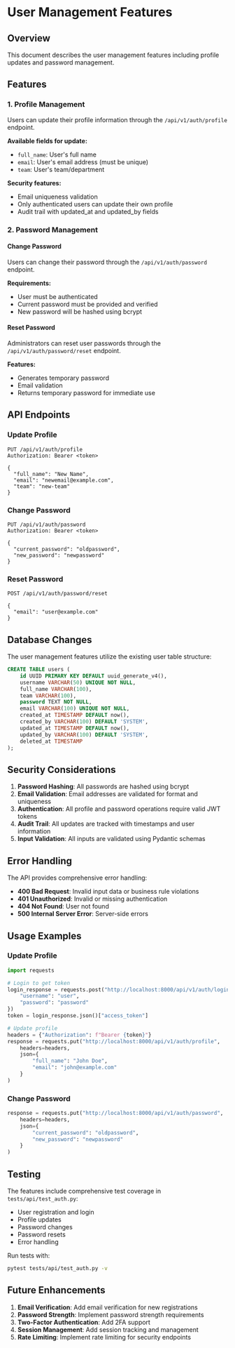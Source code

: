# User Management Features

## Overview

This document describes the user management features including profile updates and password management.

## Features

### 1. Profile Management

Users can update their profile information through the `/api/v1/auth/profile` endpoint.

**Available fields for update:**
- `full_name`: User's full name
- `email`: User's email address (must be unique)
- `team`: User's team/department

**Security features:**
- Email uniqueness validation
- Only authenticated users can update their own profile
- Audit trail with updated_at and updated_by fields

### 2. Password Management

#### Change Password
Users can change their password through the `/api/v1/auth/password` endpoint.

**Requirements:**
- User must be authenticated
- Current password must be provided and verified
- New password will be hashed using bcrypt

#### Reset Password
Administrators can reset user passwords through the `/api/v1/auth/password/reset` endpoint.

**Features:**
- Generates temporary password
- Email validation
- Returns temporary password for immediate use

## API Endpoints

### Update Profile
```http
PUT /api/v1/auth/profile
Authorization: Bearer <token>

{
  "full_name": "New Name",
  "email": "newemail@example.com",
  "team": "new-team"
}
```

### Change Password
```http
PUT /api/v1/auth/password
Authorization: Bearer <token>

{
  "current_password": "oldpassword",
  "new_password": "newpassword"
}
```

### Reset Password
```http
POST /api/v1/auth/password/reset

{
  "email": "user@example.com"
}
```

## Database Changes

The user management features utilize the existing user table structure:

```sql
CREATE TABLE users (
    id UUID PRIMARY KEY DEFAULT uuid_generate_v4(),
    username VARCHAR(50) UNIQUE NOT NULL,
    full_name VARCHAR(100),
    team VARCHAR(100),
    password TEXT NOT NULL,
    email VARCHAR(100) UNIQUE NOT NULL,
    created_at TIMESTAMP DEFAULT now(),
    created_by VARCHAR(100) DEFAULT 'SYSTEM',
    updated_at TIMESTAMP DEFAULT now(),
    updated_by VARCHAR(100) DEFAULT 'SYSTEM',
    deleted_at TIMESTAMP
);
```

## Security Considerations

1. **Password Hashing**: All passwords are hashed using bcrypt
2. **Email Validation**: Email addresses are validated for format and uniqueness
3. **Authentication**: All profile and password operations require valid JWT tokens
4. **Audit Trail**: All updates are tracked with timestamps and user information
5. **Input Validation**: All inputs are validated using Pydantic schemas

## Error Handling

The API provides comprehensive error handling:

- **400 Bad Request**: Invalid input data or business rule violations
- **401 Unauthorized**: Invalid or missing authentication
- **404 Not Found**: User not found
- **500 Internal Server Error**: Server-side errors

## Usage Examples

### Update Profile
```python
import requests

# Login to get token
login_response = requests.post("http://localhost:8000/api/v1/auth/login", json={
    "username": "user",
    "password": "password"
})
token = login_response.json()["access_token"]

# Update profile
headers = {"Authorization": f"Bearer {token}"}
response = requests.put("http://localhost:8000/api/v1/auth/profile", 
    headers=headers,
    json={
        "full_name": "John Doe",
        "email": "john@example.com"
    }
)
```

### Change Password
```python
response = requests.put("http://localhost:8000/api/v1/auth/password",
    headers=headers,
    json={
        "current_password": "oldpassword",
        "new_password": "newpassword"
    }
)
```

## Testing

The features include comprehensive test coverage in `tests/api/test_auth.py`:

- User registration and login
- Profile updates
- Password changes
- Password resets
- Error handling

Run tests with:
```bash
pytest tests/api/test_auth.py -v
```

## Future Enhancements

1. **Email Verification**: Add email verification for new registrations
2. **Password Strength**: Implement password strength requirements
3. **Two-Factor Authentication**: Add 2FA support
4. **Session Management**: Add session tracking and management
5. **Rate Limiting**: Implement rate limiting for security endpoints 